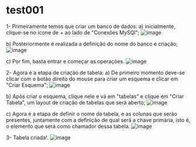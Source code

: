 # test001

1- Primeiramente temos que criar um banco de dados: 
  a) inicialmente, clique-se no ícone de + ao lado de "Conexões MySQl"; 
  ![image](https://github.com/user-attachments/assets/87aea19d-8acc-4364-8451-29bd940784ed)

  b) Posteriormente é realizada a definição do nome do banco e criação; 
  ![image](https://github.com/user-attachments/assets/4213590e-9cfa-44fe-adbd-d29d8b7975c7)

  c) Por fim, basta entrar e começar as operações. 
  ![image](https://github.com/user-attachments/assets/bf207c12-64bf-47db-a922-3842c5ddd1ba)


2- Agora é a etapa de criação de tabela: 
  a) De primeiro momento deve-se clicar com o botão direito do mouse para criar um esquema e clicar em "Criar Esquema"; 
  ![image](https://github.com/user-attachments/assets/834f45d4-f0e5-4b9c-bb41-663d7d475a35)

  b) Após criar o esquema, clique nele e vá em "tabelas" e clique em "Criar Tabela", um layout de criação de tabelas que será aberto; 
  ![image](https://github.com/user-attachments/assets/3e8c5456-5dcd-410c-86a6-44a0861a1b0b)

  c) Agora é a etapa de definir o nome da tabela, e as colunas que serão presentes, juntamente com a definição de qual será a chave primária, isto é, o elemento que será como chamador dessa tabela. 
  ![image](https://github.com/user-attachments/assets/331f1b23-233a-40c5-bee6-4828f5bc97c0)


3- Tabela criada!.
![image](https://github.com/user-attachments/assets/7425fb07-fe48-41a1-a082-1f18307bb805)

